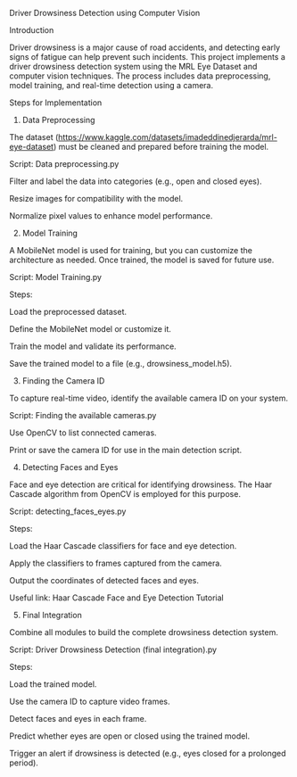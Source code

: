 Driver Drowsiness Detection using Computer Vision

Introduction

Driver drowsiness is a major cause of road accidents, and detecting early signs of fatigue can help prevent such incidents. This project implements a driver drowsiness detection system using the MRL Eye Dataset and computer vision techniques. The process includes data preprocessing, model training, and real-time detection using a camera.

Steps for Implementation

1. Data Preprocessing

The dataset (https://www.kaggle.com/datasets/imadeddinedjerarda/mrl-eye-dataset) must be cleaned and prepared before training the model.

Script: Data preprocessing.py

Filter and label the data into categories (e.g., open and closed eyes).

Resize images for compatibility with the model.

Normalize pixel values to enhance model performance.

2. Model Training

A MobileNet model is used for training, but you can customize the architecture as needed. Once trained, the model is saved for future use.

Script: Model Training.py

Steps:

Load the preprocessed dataset.

Define the MobileNet model or customize it.

Train the model and validate its performance.

Save the trained model to a file (e.g., drowsiness_model.h5).

3. Finding the Camera ID

To capture real-time video, identify the available camera ID on your system.

Script: Finding the available cameras.py

Use OpenCV to list connected cameras.

Print or save the camera ID for use in the main detection script.

4. Detecting Faces and Eyes

Face and eye detection are critical for identifying drowsiness. The Haar Cascade algorithm from OpenCV is employed for this purpose.

Script: detecting_faces_eyes.py

Steps:

Load the Haar Cascade classifiers for face and eye detection.

Apply the classifiers to frames captured from the camera.

Output the coordinates of detected faces and eyes.

Useful link: Haar Cascade Face and Eye Detection Tutorial

5. Final Integration

Combine all modules to build the complete drowsiness detection system.

Script: Driver Drowsiness Detection (final integration).py

Steps:

Load the trained model.

Use the camera ID to capture video frames.

Detect faces and eyes in each frame.

Predict whether eyes are open or closed using the trained model.

Trigger an alert if drowsiness is detected (e.g., eyes closed for a prolonged period).

